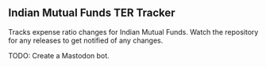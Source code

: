 Indian Mutual Funds TER Tracker
-------------------------------

Tracks expense ratio changes for Indian Mutual Funds.
Watch the repository for any releases to get notified of any changes.

TODO: Create a Mastodon bot.